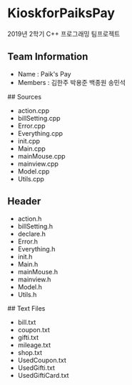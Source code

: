 # KioskforPaiksPay
2019년 2학기 C++ 프로그래밍 팀프로젝트

## Team Information
<ul>
 <li>Name : Paik's Pay
 <li>Members : 김한주 박용준 백종원 송민석
</ul>
## Sources
<ul>
  <li> action.cpp </li>
  <li> billSetting.cpp </li>
  <li> Error.cpp </li>
  <li> Everything.cpp </li>
  <li> init.cpp </li>
  <li> Main.cpp </li>
  <li> mainMouse.cpp </li>
  <li> mainview.cpp </li>
  <li> Model.cpp </li>
  <li> Utils.cpp </li>
</ul>

## Header
<ul>
  <li> action.h </li>
  <li> billSetting.h </li>
  <li> declare.h </li>
  <li> Error.h </li>
  <li> Everything.h </li>
  <li> init.h </li>
  <li> Main.h </li>
  <li> mainMouse.h </li>
  <li> mainview.h </li>
  <li> Model.h </li>
  <li> Utils.h </li>
</ul>
## Text Files
<ul>
  <li> bill.txt </li>
  <li> coupon.txt </li>
  <li> gifti.txt </li>
  <li> mileage.txt </li>
  <li> shop.txt </li>
  <li> UsedCoupon.txt </li>
  <li> UsedGifti.txt </li>
  <li> UsedGiftiCard.txt </li>
  </ul>
